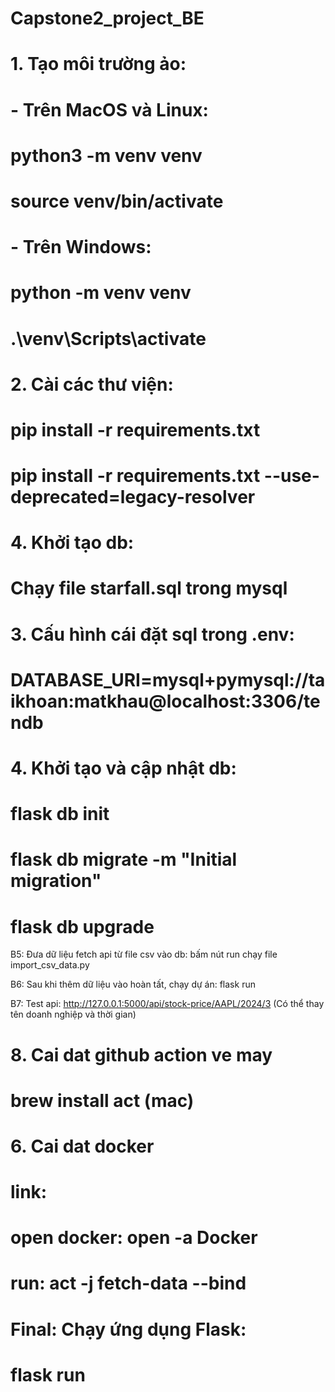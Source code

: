 # Capstone2_project_BE
# 1. Tạo môi trường ảo:
# - Trên MacOS và Linux:
#    python3 -m venv venv
#    source venv/bin/activate
# - Trên Windows:
#    python -m venv venv
#    .\venv\Scripts\activate

# 2. Cài các thư viện:
# pip install -r requirements.txt
# pip install -r requirements.txt --use-deprecated=legacy-resolver


# 4. Khởi tạo db:
# Chạy file starfall.sql trong mysql

# 3. Cấu hình cái đặt sql trong .env:
# DATABASE_URI=mysql+pymysql://taikhoan:matkhau@localhost:3306/tendb

# 4. Khởi tạo và cập nhật db:
# flask db init
# flask db migrate -m "Initial migration"
# flask db upgrade


B5: Đưa dữ liệu fetch api từ file csv vào db:
	bấm nút run chạy file import_csv_data.py

B6: Sau khi thêm dữ liệu vào hoàn tất,
	chạy dự án: flask run

B7: Test api: http://127.0.0.1:5000/api/stock-price/AAPL/2024/3 (Có thể thay tên doanh nghiệp và thời gian)

# 8. Cai dat github action ve may
# brew install act (mac)

# 6. Cai dat docker
# link:
# open docker: open -a Docker
# run: act -j fetch-data --bind

# Final: Chạy ứng dụng Flask:
# flask run
